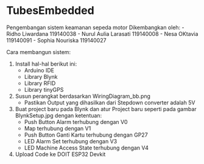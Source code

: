 # TubesEmbedded
Pengembangan sistem keamanan sepeda motor
Dikembangkan oleh:
    - Ridho Liwardana 119140038
    - Nurul Aulia Larasati 119140008
    - Nesa OKtavia 119140091
    - Sophia Nouriska 119140027

Cara membangun sistem:
1. Install hal-hal berikut ini:
    - Arduino IDE
    - Library Blynk
    - Library RFID
    - Library tinyGPS
2. Susun perangkat berdasarkan WiringDiagram_bb.png
    * Pastikan Output yang dihasilkan dari Stepdown converter adalah 5V
3. Buat project baru pada Blynk dan atur Project baru seperti pada gambar BlynkSetup.jpg dengan ketentuan:
    - Push Button Alarm terhubung dengan V0
    - Map terhubung dengan V1
    - Push Button Ganti Kartu terhubung dengan GP27
    - LED Alarm Set terhubung dengan V3
    - LED Machine Access State terhubung dengan V4
4. Upload Code ke DOIT ESP32 Devkit
